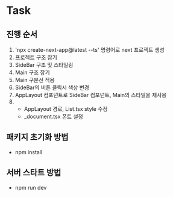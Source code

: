# Task

## 진행 순서

1. 'npx create-next-app@latest --ts' 명령어로 next 프로젝트 생성
2. 프로젝트 구조 잡기
3. SideBar 구조 및 스타일링 
4. Main 구조 잡기 
5. Main 구분선 적용 
6. SideBar의 버튼 클릭시 색상 변경 
7. AppLayout 컴포넌트로 SideBar 컴포넌트, Main의 스타일을 재사용
8. - AppLayout 경로, List.tsx style 수정
   - _document.tsx 폰트 설정  

## 패키지 초기화 방법
- npm install

## 서버 스타트 방법
- npm run dev
